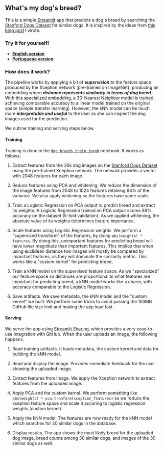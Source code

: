 ## What's my dog's breed?

This is a simple [Streamlit](https://www.streamlit.io/) app that predicts a dog's breed by searching the [Stanford Dogs Dataset](http://vision.stanford.edu/aditya86/ImageNetDogs/) for similar dogs. It is inspired by the ideas from [this blog post](https://gdmarmerola.github.io/discovering-breed-with-ml/) I wrote.

### Try it for yourself!
* [**English version**]()
* [**Portuguese version**]()

### How does it work?

The pipeline works by applying a bit of ***supervision*** to the feature space produced by the Xception network (pre-trained on ImageNet), producing an embedding where ***distance represents similarity in terms of dog breed***. With this specialized embedding, a 30-Nearest Neighbor model is trained, achieving comparable accuracy to a linear model trained on the original space (simple transfer learning). However, the kNN model can be much more ***interpretable and useful*** to the user as she can inspect the dog images used for the prediction.

We outline training and serving steps below.

#### Training

Training is done in the [`dog_breeds_train.ipynb`](https://github.com/gdmarmerola/dog-breeds-app/blob/master/dog_breeds_train.ipynb) notebook. It works as follows:

1. Extract features from the 20k dog images on the [Stanford Dogs Dataset](http://vision.stanford.edu/aditya86/ImageNetDogs/) using the pre-trained Xception network. The network provides a vector with 2048 features for each image.

2. Reduce features using PCA and whitening. We reduce the dimension of the image features from 2048 to 1024 features retaining 96% of the variance. We also apply whitening so the features have same scale.

3. Train a Logistic Regression on PCA output to predict breed and extract its weights. A Logistic Regression trained on PCA output scores 88% accuracy on the dataset (5-fold validation). As we applied whitening, the absolute value of its weights determines feature importance.

4. Scale features using Logistic Regression weights. We perform a "supervised transform" of the features, by doing `abs(weights) * features`. By doing this, unimportant features for predicting breed will have lower magnitude than important features. This implies that when using euclidean distance two images will mostly be compared by important features, as they will dominate the similarity metric. This works like a "custom kernel" for predicting breed.

5. Train a kNN model on the supervised feature space. As we "specialized" our feature space so distances are proportional to what features are important for predicting breed, a kNN model works like a charm, with accuracy comparable to the Logistic Regression.

6. Save artifacts. We save metadata, the kNN model and the "custom kernel" we built. We perform some tricks to avoid passing the 100MB GitHub file size limit and making the app load fast.


#### Serving

We serve the app using [Streamlit Sharing](https://www.streamlit.io/sharing), which provides a very easy-to-use integration with GitHub. When the user uploads an image, the following happens:

1. Read training artifacts. It loads metadata, the custom kernel and data for building the kNN model.

2. Read and display the image. Provides immediate feedback for the user showing the uploaded image.

3. Extract features from image. We apply the Xception network to extract features from the uploaded image.

4. Apply PCA and the custom kernel. We perform something like `abs(weights) * pca.tranform(xception_features)` so we reduce the xception feature space and scale it accoring to logistic regression weights (custom kernel).

5. Apply the kNN model. The features are now ready for the kNN model which searches for 30 similar dogs in the database.

6. Display results. The app shows the most likely breed for the uploaded dog image, breed counts among 30 similar dogs, and images of the 30 similar dogs as well.





